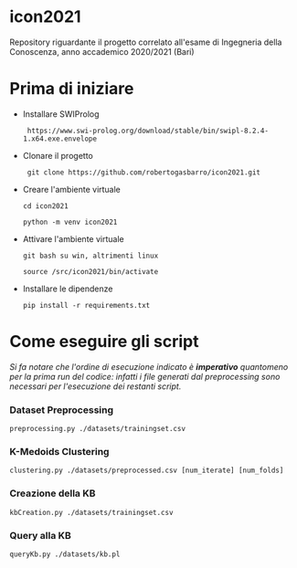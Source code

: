 # icon2021

Repository riguardante il progetto correlato all'esame di Ingegneria
della Conoscenza, anno accademico 2020/2021 (Bari)

<h1>Prima di iniziare</h1>

- Installare SWIProlog 

    `` https://www.swi-prolog.org/download/stable/bin/swipl-8.2.4-1.x64.exe.envelope``


- Clonare il progetto

    `` git clone https://github.com/robertogasbarro/icon2021.git``

- Creare l'ambiente virtuale 

    ``cd icon2021``

    ``python -m venv icon2021``

- Attivare l'ambiente virtuale 

    ``git bash su win, altrimenti linux``
    
    ``source /src/icon2021/bin/activate``

- Installare le dipendenze

    ``pip install -r requirements.txt``

<h1>Come eseguire gli script</h1>

<em>Si fa notare che l'ordine di esecuzione indicato è 
<strong>imperativo</strong> quantomeno per la prima run del 
codice: infatti i file generati dal preprocessing sono necessari
per l'esecuzione dei restanti script.</em>

<h3>Dataset Preprocessing</h3>
    
    preprocessing.py ./datasets/trainingset.csv

<h3>K-Medoids Clustering</h3>
    
    clustering.py ./datasets/preprocessed.csv [num_iterate] [num_folds]

<h3>Creazione della KB</h3>

    kbCreation.py ./datasets/trainingset.csv

<h3>Query alla KB</h3>

    queryKb.py ./datasets/kb.pl
